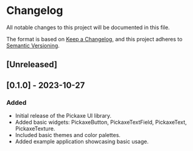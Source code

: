 # Changelog

All notable changes to this project will be documented in this file.

The format is based on [Keep a Changelog](https://keepachangelog.com/en/1.0.0/),
and this project adheres to [Semantic Versioning](https://semver.org/).

## [Unreleased]

## [0.1.0] - 2023-10-27

### Added

- Initial release of the Pickaxe UI library.
- Added basic widgets: PickaxeButton, PickaxeTextField, PickaxeText, PickaxeTexture.
- Included basic themes and color palettes.
- Added example application showcasing basic usage.
